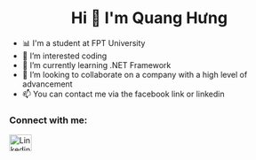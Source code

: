 <h1 align="center">Hi 👋 I'm Quang Hưng</h1>

- 📊 I'm a student at FPT University
- 👀 I’m interested coding
- 🌱 I’m currently learning .NET Framework
- 💞️ I’m looking to collaborate on a company with a high level of advancement
- 📫 You can contact me via the facebook link or linkedin

<h3 align="left">Connect with me:</h3>
<p align="left">

<a href="https://www.linkedin.com/in/hung-lam-a9891b282/" target="blank"><img align="center" src="https://raw.githubusercontent.com/rahuldkjain/github-profile-readme-generator/master/src/images/icons/Social/linked-in-alt.svg" alt="LinkedinImage" height="30" width="40" /></a>

</p>
